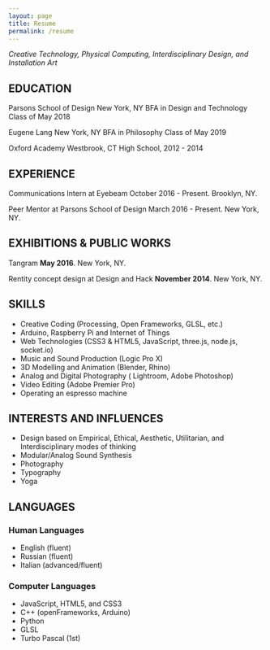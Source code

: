 ```yaml
---
layout: page
title: Resume
permalink: /resume
---
```


*Creative Technology, Physical Computing, Interdisciplinary Design, and Installation Art*

## EDUCATION
Parsons School of Design New York, NY
BFA in Design and Technology
Class of May 2018

Eugene Lang New York, NY
BFA in Philosophy
Class of May 2019

Oxford Academy Westbrook, CT
High School, 2012 - 2014

## EXPERIENCE
Communications Intern at Eyebeam
October 2016 - Present. Brooklyn, NY.

Peer Mentor at Parsons School of Design
March 2016 - Present. New York, NY.

## EXHIBITIONS & PUBLIC WORKS
Tangram
**May 2016**. New York, NY.

Rentity concept design at Design and Hack
**November 2014**. New York, NY.

## SKILLS
- Creative Coding (Processing, Open Frameworks, GLSL, etc.)
- Arduino, Raspberry Pi and Internet of Things
- Web Technologies (CSS3 & HTML5, JavaScript, three.js, node.js, socket.io)
- Music and Sound Production (Logic Pro X)
- 3D Modelling and Animation (Blender, Rhino)
- Analog and Digital Photography ( Lightroom, Adobe Photoshop)
- Video Editing (Adobe Premier Pro)
- Operating an espresso machine

## INTERESTS AND INFLUENCES
- Design based on Empirical, Ethical, Aesthetic, Utilitarian, and Interdisciplinary modes of thinking
- Modular/Analog Sound Synthesis
- Photography
- Typography
- Yoga

## LANGUAGES
### Human Languages

- English (fluent)
- Russian (fluent)
- Italian (advanced/fluent)

### Computer Languages

- JavaScript, HTML5, and CSS3
- C++ (openFrameworks, Arduino)
- Python
- GLSL
- Turbo Pascal (1st)
